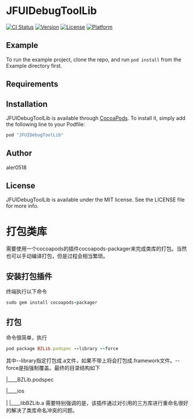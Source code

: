 # JFUIDebugToolLib

[![CI Status](http://img.shields.io/travis/jinfeng.du/JFUIDebugToolLib.svg?style=flat)](https://travis-ci.org/jinfeng.du/JFUIDebugToolLib)
[![Version](https://img.shields.io/cocoapods/v/JFUIDebugToolLib.svg?style=flat)](http://cocoapods.org/pods/JFUIDebugToolLib)
[![License](https://img.shields.io/cocoapods/l/JFUIDebugToolLib.svg?style=flat)](http://cocoapods.org/pods/JFUIDebugToolLib)
[![Platform](https://img.shields.io/cocoapods/p/JFUIDebugToolLib.svg?style=flat)](http://cocoapods.org/pods/JFUIDebugToolLib)

## Example

To run the example project, clone the repo, and run `pod install` from the Example directory first.

## Requirements

## Installation

JFUIDebugToolLib is available through [CocoaPods](http://cocoapods.org). To install
it, simply add the following line to your Podfile:

```ruby
pod "JFUIDebugToolLib"
```

## Author

aler0518

## License

JFUIDebugToolLib is available under the MIT license. See the LICENSE file for more info.


# 打包类库
需要使用一个cocoapods的插件cocoapods-packager来完成类库的打包。当然也可以手动编译打包，但是过程会相当繁琐。

## 安装打包插件
终端执行以下命令
```ruby
sudo gem install cocoapods-packager
```

## 打包
命令很简单，执行
```ruby
pod package BZLib.podspec --library --force
```

其中--library指定打包成.a文件，如果不带上将会打包成.framework文件。--force是指强制覆盖。最终的目录结构如下

|____BZLib.podspec

|____ios

| |____libBZLib.a
需要特别强调的是，该插件通过对引用的三方库进行重命名很好的解决了类库命名冲突的问题。
